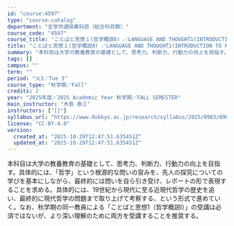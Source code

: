 ```yaml
---
id: "course:4597"
type: "course-catalog"
department: "全学共通授業科目（総合科目群）"
course_code: "4597"
course_title: "ことばと思想１(哲学概説Ⅱ) ／LANGUAGE AND THOUGHT1(INTRODUCTION TO PHILOSOPHY II)"
title: "ことばと思想１(哲学概説Ⅱ) ／LANGUAGE AND THOUGHT1(INTRODUCTION TO PHILOSOPHY II)"
summary: "本科目は大学の教養教育の基礎として、思考力、判断力、行動力の向上を目指す。具体的には、「哲学」という根源的な問いの営みを、先人の探究についての学びを基本にしながら、最終的には問いを自ら引き受け、レポートの形で表現することを求める。具体的には…"
tags: []
campus: ""
term: ""
period: "火3／Tue 3"
course_type: "秋学期／Fall"
credits: 2
year: "2025年度／2025 Academic Year 秋学期／FALL SEMESTER"
main_instructor: "木島 泰三"
instructors: ["[]"]
syllabus_url: "https://www.dokkyo.ac.jp/research/syllabus/2025/0903/0903_04597_ja_JP.html"
license: "CC-BY-4.0"
version:
  created_at: "2025-10-29T12:47:51.635451Z"
  updated_at: "2025-10-29T12:47:51.635451Z"
---
```

本科目は大学の教養教育の基礎として、思考力、判断力、行動力の向上を目指す。具体的には、「哲学」という根源的な問いの営みを、先人の探究についての学びを基本にしながら、最終的には問いを自ら引き受け、レポートの形で表現することを求める。具体的には、19世紀から現代に至る近現代哲学の歴史を追い、最終的に現代哲学の問題まで取り上げて考察する、という形式で進めていく。なお、秋学期の同一教員による「ことばと思想1（哲学概説I）」の受講は必須ではないが、より深い理解のために両方を受講することを推奨する。
